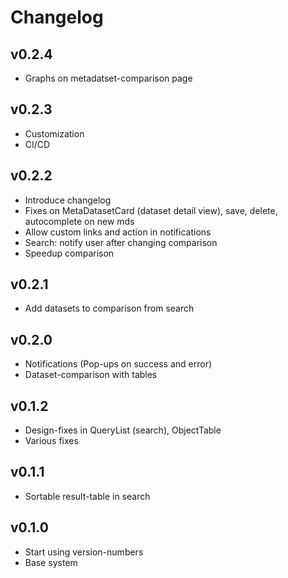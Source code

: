 # Changelog

## v0.2.4
- Graphs on metadatset-comparison page

## v0.2.3
- Customization
- CI/CD

## v0.2.2
- Introduce changelog
- Fixes on MetaDatasetCard (dataset detail view), save, delete, autocomplete on new mds
- Allow custom links and action in notifications
- Search: notify user after changing comparison
- Speedup comparison

## v0.2.1
- Add datasets to comparison from search

## v0.2.0
- Notifications (Pop-ups on success and error)
- Dataset-comparison with tables

## v0.1.2
- Design-fixes in QueryList (search), ObjectTable
- Various fixes

## v0.1.1
- Sortable result-table in search

## v0.1.0
- Start using version-numbers
- Base system
